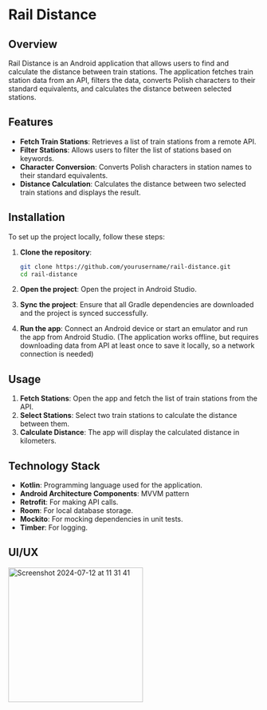 # Rail Distance

## Overview

Rail Distance is an Android application that allows users to find and calculate the distance between train stations. The application fetches train station data from an API, filters the data, converts Polish characters to their standard equivalents, and calculates the distance between selected stations.

## Features

- **Fetch Train Stations**: Retrieves a list of train stations from a remote API.
- **Filter Stations**: Allows users to filter the list of stations based on keywords.
- **Character Conversion**: Converts Polish characters in station names to their standard equivalents.
- **Distance Calculation**: Calculates the distance between two selected train stations and displays the result.

## Installation

To set up the project locally, follow these steps:

1. **Clone the repository**:
    ```bash
    git clone https://github.com/yourusername/rail-distance.git
    cd rail-distance
    ```

2. **Open the project**: Open the project in Android Studio.

3. **Sync the project**: Ensure that all Gradle dependencies are downloaded and the project is synced successfully.

4. **Run the app**: Connect an Android device or start an emulator and run the app from Android Studio. (The application works offline, but requires downloading data from API at least once to save it locally, so a network connection is needed)

## Usage

1. **Fetch Stations**: Open the app and fetch the list of train stations from the API.
2. **Select Stations**: Select two train stations to calculate the distance between them.
3. **Calculate Distance**: The app will display the calculated distance in kilometers.

## Technology Stack

- **Kotlin**: Programming language used for the application.
- **Android Architecture Components**: MVVM pattern
- **Retrofit**: For making API calls.
- **Room**: For local database storage.
- **Mockito**: For mocking dependencies in unit tests.
- **Timber**: For logging.

## UI/UX

<img width="270" alt="Screenshot 2024-07-12 at 11 31 41" src="https://github.com/user-attachments/assets/4d3ee1ff-ad96-441e-b161-9ade995b6704">

